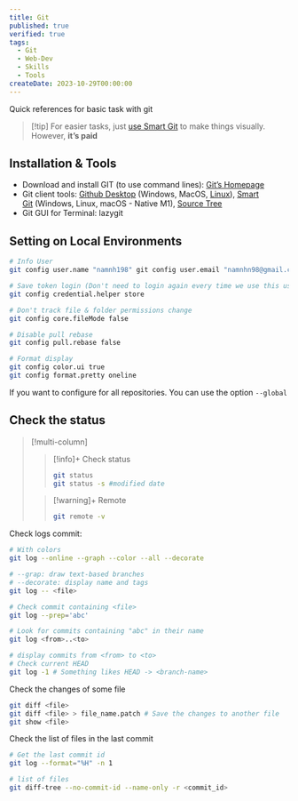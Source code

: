 ```yaml
---
title: Git
published: true
verified: true
tags:
  - Git
  - Web-Dev
  - Skills
  - Tools
createDate: 2023-10-29T00:00:00
---
```

Quick references for basic task with git

> [!tip] For easier tasks, just [use Smart Git](https://www.syntevo.com/smartgit/) to make things visually. However, **it’s paid**

## Installation & Tools
- Download and install GIT (to use command lines): [Git’s Homepage](https://git-scm.com/)
- Git client tools: [Github Desktop](https://desktop.github.com/) (Windows, MacOS, [Linux](https://github.com/shiftkey/desktop/)), [Smart Git](https://www.syntevo.com/smartgit/) (Windows, Linux, macOS - Native M1), [Source Tree](https://www.sourcetreeapp.com/)
- Git GUI for Terminal: lazygit
## Setting on Local Environments

```bash
# Info User 
git config user.name "namnh198" git config user.email "namnhn98@gmail.com" 

# Save token login (Don't need to login again every time we use this user) 
git config credential.helper store 

# Don't track file & folder permissions change 
git config core.fileMode false 

# Disable pull rebase 
git config pull.rebase false 

# Format display 
git config color.ui true 
git config format.pretty oneline
```
If you want to configure for all repositories. You can use the option `--global`
## Check the status

> [!multi-column]
> 
>> [!info]+ Check status
>> ```bash
>> git status
>> git status -s #modified date
>> ```
> 
>> [!warning]+ Remote
>> ```bash
>> git remote -v
>> ```

Check logs commit:

```bash
# With colors 
git log --online --graph --color --all --decorate 

# --grap: draw text-based branches 
# --decorate: display name and tags 
git log -- <file> 

# Check commit containing <file> 
git log --prep='abc' 

# Look for commits containing "abc" in their name 
git log <from>..<to> 

# display commits from <from> to <to> 
# Check current HEAD 
git log -1 # Something likes HEAD -> <branch-name>
```
Check the changes of some file

```bash
git diff <file> 
git diff <file> > file_name.patch # Save the changes to another file 
git show <file>
```

Check the list of files in the last commit

```bash
# Get the last commit id 
git log --format="%H" -n 1 

# list of files 
git diff-tree --no-commit-id --name-only -r <commit_id>
```
